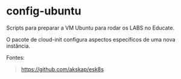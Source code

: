 # config-ubuntu

Scripts para preparar a VM Ubuntu para rodar os LABS no Educate.

O pacote de cloud-init configura aspectos específicos de uma nova instância.

Fontes:

> https://github.com/akskap/esk8s
